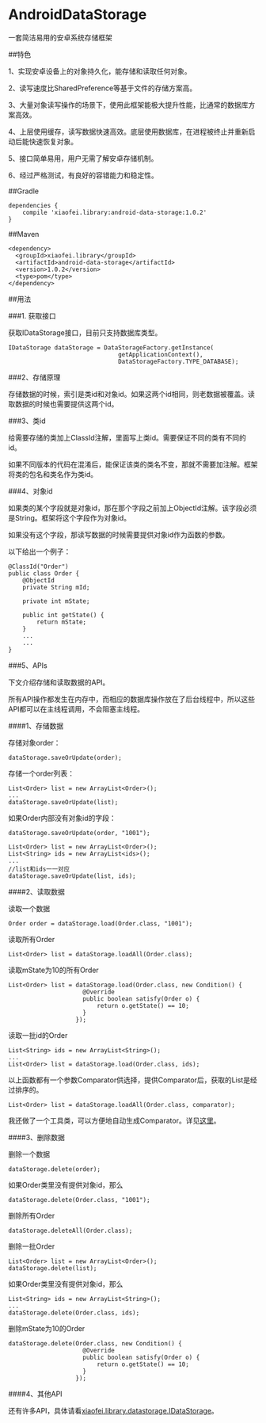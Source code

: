 # AndroidDataStorage

一套简洁易用的安卓系统存储框架

##特色

1、实现安卓设备上的对象持久化，能存储和读取任何对象。

2、读写速度比SharedPreference等基于文件的存储方案高。

3、大量对象读写操作的场景下，使用此框架能极大提升性能，比通常的数据库方案高效。

4、上层使用缓存，读写数据快速高效。底层使用数据库，在进程被终止并重新启动后能快速恢复对象。

5、接口简单易用，用户无需了解安卓存储机制。

6、经过严格测试，有良好的容错能力和稳定性。

##Gradle

```
dependencies {
    compile 'xiaofei.library:android-data-storage:1.0.2'
}
```

##Maven

```
<dependency>
  <groupId>xiaofei.library</groupId>
  <artifactId>android-data-storage</artifactId>
  <version>1.0.2</version>
  <type>pom</type>
</dependency>
```

##用法

###1. 获取接口

   获取IDataStorage接口，目前只支持数据库类型。
```
IDataStorage dataStorage = DataStorageFactory.getInstance(
                               getApplicationContext(),
                               DataStorageFactory.TYPE_DATABASE);
```
###2、存储原理

存储数据的时候，索引是类id和对象id。如果这两个id相同，则老数据被覆盖。读取数据的时候也需要提供这两个id。

###3、类id

给需要存储的类加上ClassId注解，里面写上类id。需要保证不同的类有不同的id。

如果不同版本的代码在混淆后，能保证该类的类名不变，那就不需要加注解。框架将类的包名和类名作为类id。

###4、对象id

如果类的某个字段就是对象id，那在那个字段之前加上ObjectId注解。该字段必须是String。框架将这个字段作为对象id。

如果没有这个字段，那读写数据的时候需要提供对象id作为函数的参数。

以下给出一个例子：

```
@ClassId("Order")
public class Order {
    @ObjectId
    private String mId;

    private int mState;

    public int getState() {
        return mState;
    }
    ...
    ...
}
```

###5、APIs

下文介绍存储和读取数据的API。

所有API操作都发生在内存中，而相应的数据库操作放在了后台线程中，所以这些API都可以在主线程调用，不会阻塞主线程。

####1、存储数据

存储对象order：

```
dataStorage.saveOrUpdate(order);
```

存储一个order列表：

```
List<Order> list = new ArrayList<Order>();
...
dataStorage.saveOrUpdate(list);
```

如果Order内部没有对象id的字段：

```
dataStorage.saveOrUpdate(order, "1001");

List<Order> list = new ArrayList<Order>();
List<String> ids = new ArrayList<ids>();
...
//list和ids一一对应
dataStorage.saveOrUpdate(list, ids);
```

####2、读取数据

读取一个数据

```
Order order = dataStorage.load(Order.class, "1001");
```

读取所有Order

```
List<Order> list = dataStorage.loadAll(Order.class);
```

读取mState为10的所有Order

```
List<Order> list = dataStorage.load(Order.class, new Condition() {
                     @Override
                     public boolean satisfy(Order o) {
                         return o.getState() == 10;
                     }
                   });
```

读取一批id的Order

```
List<String> ids = new ArrayList<String>();
...
List<Order> list = dataStorage.load(Order.class, ids);
```

以上函数都有一个参数Comparator供选择，提供Comparator后，获取的List是经过排序的。

```
List<Order> list = dataStorage.loadAll(Order.class, comparator);
```

我还做了一个工具类，可以方便地自动生成Comparator。详见[这里](https://github.com/Xiaofei-it/ComparatorGenerator)。

####3、删除数据

删除一个数据

```
dataStorage.delete(order);
```

如果Order类里没有提供对象id，那么

```
dataStorage.delete(Order.class, "1001");
```

删除所有Order

```
dataStorage.deleteAll(Order.class);
```

删除一批Order

```
List<Order> list = new ArrayList<Order>();
dataStorage.delete(list);
```

如果Order类里没有提供对象id，那么

```
List<String> ids = new ArrayList<String>();
...
dataStorage.delete(Order.class, ids);
```

删除mState为10的Order


```
dataStorage.delete(Order.class, new Condition() {
                     @Override
                     public boolean satisfy(Order o) {
                         return o.getState() == 10;
                     }
                   });
```

####4、其他API

还有许多API，具体请看[xiaofei.library.datastorage.IDataStorage](https://github.com/Xiaofei-it/AndroidDataStorage/blob/master/android-data-storage/src/main/java/xiaofei/library/datastorage/IDataStorage.java)。
